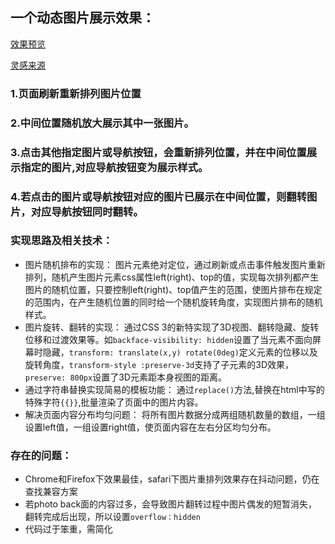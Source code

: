 ## 一个动态图片展示效果：   
[效果预览](https://yangzhiyang.github.io/gallery/index.html)

[灵感来源](http://www.17sucai.com/preview/1/2014-12-23/ScatteredPolaroidsGallery/index.html)
### 1.页面刷新重新排列图片位置
### 2.中间位置随机放大展示其中一张图片。
### 3.点击其他指定图片或导航按钮，会重新排列位置，并在中间位置展示指定的图片,对应导航按钮变为展示样式。
### 4.若点击的图片或导航按钮对应的图片已展示在中间位置，则翻转图片，对应导航按钮同时翻转。
### 实现思路及相关技术：
- 图片随机排布的实现： 图片元素绝对定位，通过刷新或点击事件触发图片重新排列，随机产生图片元素css属性left(right)、top的值，实现每次排列都产生图片的随机位置，只要控制left(right)、top值产生的范围，使图片排布在规定的范围内，在产生随机位置的同时给一个随机旋转角度，实现图片排布的随机样式。
- 图片旋转、翻转的实现： 通过CSS 3的新特实现了3D视图、翻转隐藏、旋转位移和过渡效果等。如`backface-visibility: hidden`设置了当元素不面向屏幕时隐藏，`transform: translate(x,y) rotate(0deg)`定义元素的位移以及旋转角度，`transform-style :preserve-3d`支持了子元素的3D效果，`preserve: 800px`设置了3D元素距本身视图的距离。
- 通过字符串替换实现简易的模板功能： 通过`replace()`方法,替换在html中写的特殊字符`{{}}`,批量渲染了页面中的图片内容。
- 解决页面内容分布均匀问题： 将所有图片数据分成两组随机数量的数组，一组设置left值，一组设置right值，使页面内容在左右分区均匀分布。
### 存在的问题：
- Chrome和Firefox下效果最佳，safari下图片重排列效果存在抖动问题，仍在查找兼容方案
- 若photo back面的内容过多，会导致图片翻转过程中图片偶发的短暂消失，翻转完成后出现，所以设置`overflow：hidden`
- 代码过于笨重，需简化